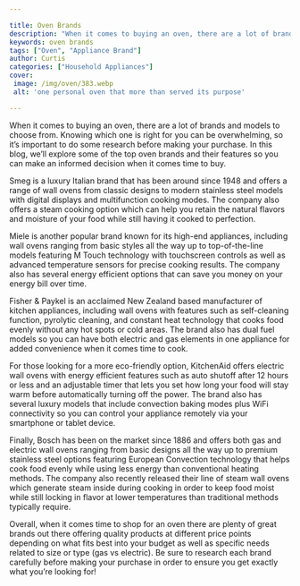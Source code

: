 ```yaml
---

title: Oven Brands
description: "When it comes to buying an oven, there are a lot of brands and models to choose from. Knowing which one is right for you can be ov...you wont regret reading on"
keywords: oven brands
tags: ["Oven", "Appliance Brand"]
author: Curtis
categories: ["Household Appliances"]
cover: 
 image: /img/oven/383.webp
 alt: 'one personal oven that more than served its purpose'

---
```


When it comes to buying an oven, there are a lot of brands and models to choose from. Knowing which one is right for you can be overwhelming, so it’s important to do some research before making your purchase. In this blog, we’ll explore some of the top oven brands and their features so you can make an informed decision when it comes time to buy. 

Smeg is a luxury Italian brand that has been around since 1948 and offers a range of wall ovens from classic designs to modern stainless steel models with digital displays and multifunction cooking modes. The company also offers a steam cooking option which can help you retain the natural flavors and moisture of your food while still having it cooked to perfection. 

Miele is another popular brand known for its high-end appliances, including wall ovens ranging from basic styles all the way up to top-of-the-line models featuring M Touch technology with touchscreen controls as well as advanced temperature sensors for precise cooking results. The company also has several energy efficient options that can save you money on your energy bill over time. 

Fisher & Paykel is an acclaimed New Zealand based manufacturer of kitchen appliances, including wall ovens with features such as self-cleaning function, pyrolytic cleaning, and constant heat technology that cooks food evenly without any hot spots or cold areas. The brand also has dual fuel models so you can have both electric and gas elements in one appliance for added convenience when it comes time to cook. 

For those looking for a more eco-friendly option, KitchenAid offers electric wall ovens with energy efficient features such as auto shutoff after 12 hours or less and an adjustable timer that lets you set how long your food will stay warm before automatically turning off the power. The brand also has several luxury models that include convection baking modes plus WiFi connectivity so you can control your appliance remotely via your smartphone or tablet device. 

Finally, Bosch has been on the market since 1886 and offers both gas and electric wall ovens ranging from basic designs all the way up to premium stainless steel options featuring European Convection technology that helps cook food evenly while using less energy than conventional heating methods. The company also recently released their line of steam wall ovens which generate steam inside during cooking in order to keep food moist while still locking in flavor at lower temperatures than traditional methods typically require. 

Overall, when it comes time to shop for an oven there are plenty of great brands out there offering quality products at different price points depending on what fits best into your budget as well as specific needs related to size or type (gas vs electric). Be sure to research each brand carefully before making your purchase in order to ensure you get exactly what you’re looking for!
